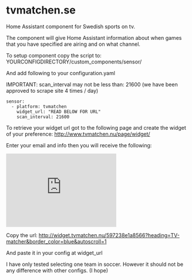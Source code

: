 # tvmatchen.se
Home Assistant component for Swedish sports on tv.

The component will give Home Assistant information about when games that you have specified are airing and on what channel.


To setup component copy the script to: YOURCONFIGDIRECTORY/custom_components/sensor/

And add following to your configuration.yaml

IMPORTANT: scan_interval may not be less than: 21600 (we have been approved to scrape site 4 times / day)
```
sensor:
  - platform: tvmatchen
    widget_url: "READ BELOW FOR URL"
    scan_interval: 21600
```
To retrieve your widget url got to the following page and create the widget of your preference:
http://www.tvmatchen.nu/page/widget/

Enter your email and info then you will receive the following:
<iframe src="http://widget.tvmatchen.nu/597238e1a8566?heading=TV-matcher&border_color=blue&autoscroll=1" frameborder="0" style="width: 300px; height: 200px; border: none"></iframe>

Copy the url:
http://widget.tvmatchen.nu/597238e1a8566?heading=TV-matcher&border_color=blue&autoscroll=1

And paste it in your config at widget_url


I have only tested selecting one team in soccer. However it should not be any difference with other configs. (I hope)
 
 
